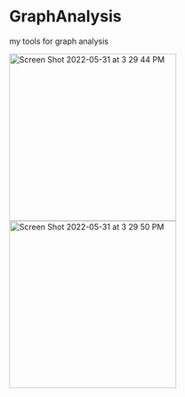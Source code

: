 # GraphAnalysis
my tools for graph analysis

<img width="300" alt="Screen Shot 2022-05-31 at 3 29 44 PM" src="https://user-images.githubusercontent.com/36752646/171113626-afd56f00-9bb6-48d8-b39a-532d310b212e.png">

<img width="300" alt="Screen Shot 2022-05-31 at 3 29 50 PM" src="https://user-images.githubusercontent.com/36752646/171113565-8cb61d81-ed87-43b9-ba7c-f61c272dc797.png">

